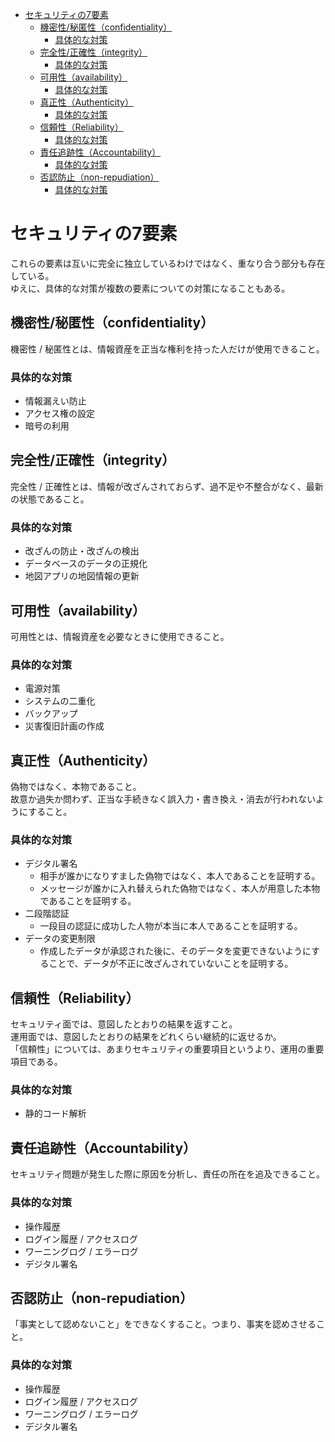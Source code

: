 <!-- TOC START min:1 max:3 link:true asterisk:false update:true -->
- [セキュリティの7要素](#セキュリティの7要素)
  - [機密性/秘匿性（confidentiality）](#機密性秘匿性confidentiality)
    - [具体的な対策](#具体的な対策)
  - [完全性/正確性（integrity）](#完全性正確性integrity)
    - [具体的な対策](#具体的な対策-1)
  - [可用性（availability）](#可用性availability)
    - [具体的な対策](#具体的な対策-2)
  - [真正性（Authenticity）](#真正性authenticity)
    - [具体的な対策](#具体的な対策-3)
  - [信頼性（Reliability）](#信頼性reliability)
    - [具体的な対策](#具体的な対策-4)
  - [責任追跡性（Accountability）](#責任追跡性accountability)
    - [具体的な対策](#具体的な対策-5)
  - [否認防止（non-repudiation）](#否認防止non-repudiation)
    - [具体的な対策](#具体的な対策-6)
<!-- TOC END -->


# セキュリティの7要素

これらの要素は互いに完全に独立しているわけではなく、重なり合う部分も存在している。  
ゆえに、具体的な対策が複数の要素についての対策になることもある。


## 機密性/秘匿性（confidentiality）

機密性 / 秘匿性とは、情報資産を正当な権利を持った人だけが使用できること。

### 具体的な対策

- 情報漏えい防止
- アクセス権の設定
- 暗号の利用


## 完全性/正確性（integrity）

完全性 / 正確性とは、情報が改ざんされておらず、過不足や不整合がなく、最新の状態であること。

### 具体的な対策

- 改ざんの防止・改ざんの検出
- データベースのデータの正規化
- 地図アプリの地図情報の更新


## 可用性（availability）

可用性とは、情報資産を必要なときに使用できること。

### 具体的な対策

- 電源対策
- システムの二重化
- バックアップ
- 災害復旧計画の作成


## 真正性（Authenticity）

偽物ではなく、本物であること。  
故意か過失か問わず、正当な手続きなく誤入力・書き換え・消去が行われないようにすること。

### 具体的な対策

- デジタル署名
  - 相手が誰かになりすました偽物ではなく、本人であることを証明する。
  - メッセージが誰かに入れ替えられた偽物ではなく、本人が用意した本物であることを証明する。
- 二段階認証
  - 一段目の認証に成功した人物が本当に本人であることを証明する。
- データの変更制限
  - 作成したデータが承認された後に、そのデータを変更できないようにすることで、データが不正に改ざんされていないことを証明する。


## 信頼性（Reliability）

セキュリティ面では、意図したとおりの結果を返すこと。  
運用面では、意図したとおりの結果をどれくらい継続的に返せるか。  
「信頼性」については、あまりセキュリティの重要項目というより、運用の重要項目である。

### 具体的な対策

- 静的コード解析


## 責任追跡性（Accountability）

セキュリティ問題が発生した際に原因を分析し、責任の所在を追及できること。

### 具体的な対策

- 操作履歴
- ログイン履歴 / アクセスログ
- ワーニングログ / エラーログ
- デジタル署名


## 否認防止（non-repudiation）

「事実として認めないこと」をできなくすること。つまり、事実を認めさせること。

### 具体的な対策

- 操作履歴
- ログイン履歴 / アクセスログ
- ワーニングログ / エラーログ
- デジタル署名
